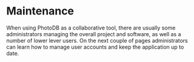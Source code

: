 # Maintenance

When using PhotoDB as a collaborative tool, there are usually some administrators managing the overall project and software, as well as a number of lower lever users. On the next couple of pages administrators can learn how to manage user accounts and keep the application up to date.